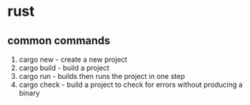 # rust

## common commands

1. cargo new - create a new project
2. cargo build - build a project
3. cargo run - builds then runs the project in one step
4. cargo check - build a project to check for errors without producing a binary
